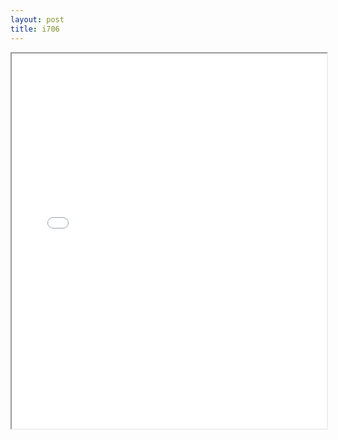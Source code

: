 ```yaml
---
layout: post
title: i706
---
```


<div class="pdf-container">
<iframe src="/ea/assets/pdfs/i706.pdf" height="600" width="100%" allowFullScreen="true"></iframe>
</div>

